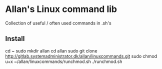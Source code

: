 # Allan's Linux command lib

Collection of useful / often used commands in .sh's</br>

## Install
cd ~
sudo mkdir allan
cd allan
sudo git clone http://gitlab.systemadministrator.dk/allan/linuxcommands.git
sudo chmod u+x ~/allan/linuxcommands/runchmod.sh
./runchmod.sh